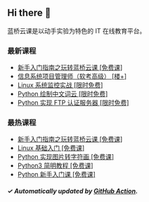 ## Hi there 👋

蓝桥云课是以动手实验为特色的 IT 在线教育平台。

### 最新课程

<!-- LATEST:START -->
- [新手入门指南之玩转蓝桥云课 [免费课]](https://www.lanqiao.cn/courses/63/)
- [信息系统项目管理师（软考高级） [楼+]](https://www.lanqiao.cn/courses/11035/)
- [Linux 系统监控实战 [限时免费]](https://www.lanqiao.cn/courses/92/)
- [Python 绘制中文词云 [限时免费]](https://www.lanqiao.cn/courses/756/)
- [Python 实现 FTP 认证服务器 [限时免费]](https://www.lanqiao.cn/courses/725/)
<!-- LATEST:END -->

### 最热课程

<!-- HOTEST:START -->
- [新手入门指南之玩转蓝桥云课 [免费课]](https://www.lanqiao.cn/courses/63/)
- [Linux 基础入门 [免费课]](https://www.lanqiao.cn/courses/1/)
- [Python 实现图片转字符画 [免费课]](https://www.lanqiao.cn/courses/370/)
- [Python3 简明教程 [免费课]](https://www.lanqiao.cn/courses/596/)
- [Python 新手入门课 [免费课]](https://www.lanqiao.cn/courses/1330/)
<!-- HOTEST:END -->

##### ✓ Automatically updated by [GitHub Action](https://github.com/lanqiao-courses/.github/actions/workflows/update.yml).
